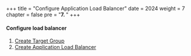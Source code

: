 +++
title = "Configure Application Load Balancer"
date = 2024
weight = 7
chapter = false
pre = "<b>7. </b>"
+++

#### Configure load balancer

1. [Create Target Group](1-create-tg)
2. [Create Application Load Balancer](2-create-alb)
